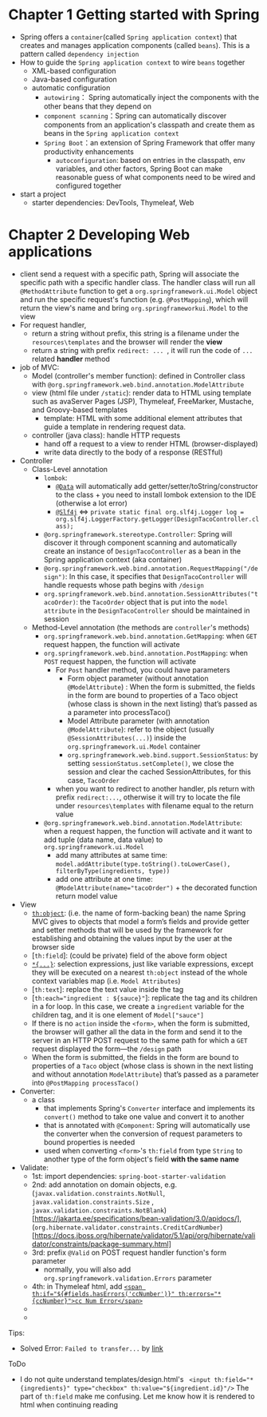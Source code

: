 # Chapter 1 Getting started with Spring
- Spring offers a `container`(called `Spring application context`) that creates and manages application components (called `beans`). This is a pattern called `dependency injection`
- How to guide the `Spring application context` to wire `beans` together    
    - XML-based configuration
    - Java-based configuration
    - automatic configuration
        - `autowiring`： Spring automatically inject the components with the other beans that they depend on
        - `component scanning`：Spring can automatically discover components from an application's classpath and create them as beans in the `Spring application context`
        - `Spring Boot`：an extension of Spring Framework that offer many productivity enhancements
            - `autoconfiguration`: based on entries in the classpath, env variables, and other factors, Spring Boot can make reasonable guess of what components need to be wired and configured together
- start a project
    - starter dependencies: DevTools, Thymeleaf, Web

# Chapter 2 Developing Web applications
- client send a request with a specific path, Spring will associate the specific path with a specific handler class. The handler class will run all `@MethodAttribute` function to get a `org.springframework.ui.Model` object and run the specific request's function (e.g. `@PostMapping`), which will return the view's name and bring `org.springframeworkui.Model` to the view
- For request handler,
  - return a string without prefix, this string is a filename under the `resources\templates` and the browser will render the **view**
  - return a string with prefix `redirect: ... `, it will run the code of `...`  related **handler** method
- job of MVC:
  - Model (controller's member function): defined in Controller class with `@org.springframework.web.bind.annotation.ModelAttribute`
  - view (html file under `/static`): render data to HTML using template such as avaServer Pages (JSP), Thymeleaf, FreeMarker, Mustache, and Groovy-based templates
    - template: HTML with some additional element attributes that guide a template in rendering request data.
  - controller (java class): handle HTTP requests
    - hand off a request to a view to render HTML (browser-displayed)
    - write data directly to the body of a response (RESTful) 
- Controller
  - Class-Level annotation
    - `lombok`: 
      - [`@Data`](https://projectlombok.org/features/Data) will automatically add getter/setter/toString/constructor to the class + you need to install lombok extension to the IDE (otherwise a lot error)
      - [`@Slf4j`](https://www.slf4j.org/) <=> `private static final org.slf4j.Logger log = org.slf4j.LoggerFactory.getLogger(DesignTacoController.class);`
    - `@org.springframework.stereotype.Controller`: Spring will discover it through component scanning and automatically create an instance of `DesignTacoController` as a bean in the Spring application context (aka container)
    - `@org.springframework.web.bind.annotation.RequestMapping("/design")`: In this case, it specifies that `DesignTacoController` will handle requests whose path begins with `/design`
    - `org.springframework.web.bind.annotation.SessionAttributes("tacoOrder)`: the `TacoOrder` object that is put into the `model attribute` in the `DesignTacoController` should be maintained in session
  - Method-Level annotation (the methods are `controller`'s methods)
    - `org.springframework.web.bind.annotation.GetMapping`: when `GET` request happen, the function will activate 
    - `org.springframework.web.bind.annotation.PostMapping`: when `POST` request happen, the function will activate
      - For `Post` handler method, you could have parameters
        - Form object parameter (without annotation `@ModelAttribute`) : When the form is submitted, the fields in the form are bound to properties of a Taco object (whose class is shown in the next listing) that’s passed as a parameter into processTaco()
        - Model Attribute parameter (with annotation `@ModelAttribute`): refer to the object (usually `@SessionAttributes(...)`) inside the `org.springframework.ui.Model` container
        - `org.springframework.web.bind.support.SessionStatus`: by setting `sessionStatus.setComplete()`, we close the session and clear the cached SessionAttributes, for this case, `TacoOrder`
      - when you want to redirect to another handler, pls return with prefix `redirect:...`, otherwise it will try to locate the file under `resources\templates` with filename equal to the return value
    - `@org.springframework.web.bind.annotation.ModelAttribute`: when a request happen, the function will activate and it want to add tuple (data name, data value) to `org.springframework.ui.Model`
      - add many attributes at same time: `model.addAttribute(type.toString().toLowerCase(), filterByType(ingredients, type))`
      - add one attribute at one time: `@ModelAttribute(name="tacoOrder")` + the decorated function return model value
- View
  - [`th:object`](https://www.thymeleaf.org/doc/tutorials/3.1/thymeleafspring.html#handling-the-command-object): (i.e. the name of form-backing bean) the name Spring MVC gives to objects that model a form’s fields and provide getter and setter methods that will be used by the framework for establishing and obtaining the values input by the user at the browser side
  - [`th:field`]: (could be private) field of the above form object
  - [`*{...}`](https://www.thymeleaf.org/doc/articles/standarddialect5minutes.html): selection expressions, just like variable expressions, except they will be executed on a nearest `th:object` instead of the whole context variables map (i.e. `Model Attributes`)
  - [`th:text`]: replace the text value inside the tag
  - [`th:each="ingredient : ${sauce}"`]: replicate the tag and its children in a for loop. In this case, we create a `ingredient` variable for the children tag, and it is one element of `Model["sauce"]`
  - If there is no `action` inside the `<form>`, when the form is submitted, the browser will gather all the data in the form and send it to the server in an HTTP POST request to the same path for which a `GET` request displayed the form—the `/design` path
  - When the form is submitted, the fields in the form are bound to properties of a `Taco` object (whose class is shown in the next listing and without annotation `ModelAttribute`) that’s passed as a parameter into `@PostMapping processTaco()`
- Converter: 
  - a class 
    - that implements Spring's `Converter` interface and implements its `convert()` method to take one value and convert it to another
    - that is annotated with `@Component`: Spring will automatically use the converter when the conversion of request parameters to bound properties is needed
    - used when converting `<form>`'s `th:field` from type `String` to another type of the form object's field **with the same name**
- Validate:
  - 1st: import dependencies: `spring-boot-starter-validation`
  - 2nd: add annotation on domain objects, e.g. (`javax.validation.constraints.NotNull`, ` javax.validation.constraints.Size` , `javax.validation.constraints.NotBlank`)[https://jakarta.ee/specifications/bean-validation/3.0/apidocs/], (`org.hibernate.validator.constraints.CreditCardNumber`)[https://docs.jboss.org/hibernate/validator/5.1/api/org/hibernate/validator/constraints/package-summary.html]
  - 3rd: prefix `@Valid` on POST request handler function's form parameter
    - normally, you will also add `org.springframework.validation.Errors` parameter
  - 4th: in Thymeleaf html, add [`<span th:if="${#fields.hasErrors('ccNumber')}" th:errors="*{ccNumber}">cc Num Error</span>`](https://stackoverflow.com/questions/73597622/what-does-this-expression-mean-in-thymeleaf-form-validation)
  - 
  - 

Tips:
- Solved Error: `Failed to transfer...` by [link](https://stackoverflow.com/questions/5074063/maven-error-failure-to-transfer)


ToDo
- I do not quite understand templates/design.html's ` <input th:field="*{ingredients}" type="checkbox" th:value="${ingredient.id}"/>` The part of `th:field` make me confusing. Let me know how it is rendered to html when continuing reading